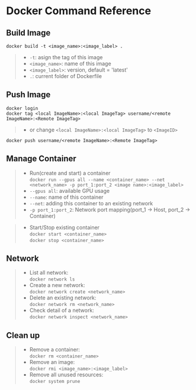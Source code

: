 # Docker Command Reference

## Build Image
`docker build -t <image_name>:<image_label> .` 
</br>
>- `-t`: asign the tag of this image
>- `<image_name>`: name of this image
>- `<image_label>`: version, default = 'latest'
>- `.`: current folder of Dockerfile

## Push Image
`docker login` </br>
`docker tag <local ImageName>:<local ImageTag> username/<remote ImageName>:<Remote ImageTag>` </br>
>- or change `<local ImageName>:<local ImageTag>` to `<ImageID>` </br>

`docker push username/<remote ImageName>:<Remote ImageTag>`

## Manage Container
>- Run(create and start) a container </br>
`docker run --gpus all --name <container_name> --net <network_name> -p port_1:port_2 <image name>:<image_label>`
>- `--gpus all`: available GPU usage
>- `--name`: name of this container
>- `--net`: adding this container to an existing network
>- `-p port_1:port_2`: Network port mapping(port_1 -> Host, port_2 -> Container)

>- Start/Stop existing container </br>
`docker start <container_name>` </br>
`docker stop <container_name>`

## Network
>- List all network: </br>
`docker network ls` </br>
>- Create a new network: </br>
`docker network create <network_name>` </br>
>- Delete an existing network: </br>
`docker network rm <network_name>` </br>
>- Check detail of a network: </br>
`docker network inspect <network_name>` </br>

## Clean up
>- Remove a container: </br>
`docker rm <container_name>`
>- Remove an image: </br>
`docker rmi <image_name>:<image_label>`
>- Remove all unused resources: </br>
`docker system prune`

